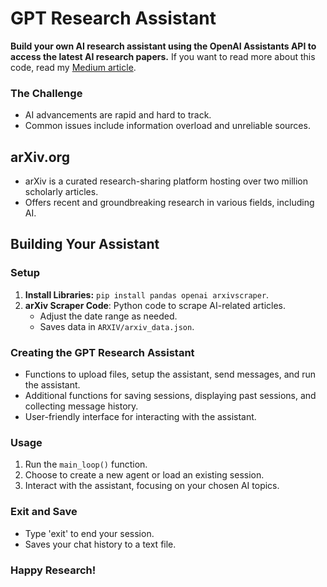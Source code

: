 # GPT Research Assistant

**Build your own AI research assistant using the OpenAI Assistants API to access the latest AI research papers.** If you want to read more about this code, read my [Medium article](https://medium.com/@jordan_gibbs/how-to-make-a-cutting-edge-ai-research-assistant-ff6e204ada11).

### The Challenge
- AI advancements are rapid and hard to track.
- Common issues include information overload and unreliable sources.

## arXiv.org
- arXiv is a curated research-sharing platform hosting over two million scholarly articles.
- Offers recent and groundbreaking research in various fields, including AI.

## Building Your Assistant
### Setup
1. **Install Libraries:** `pip install pandas openai arxivscraper`.
2. **arXiv Scraper Code**: Python code to scrape AI-related articles.
   - Adjust the date range as needed.
   - Saves data in `ARXIV/arxiv_data.json`.

### Creating the GPT Research Assistant
- Functions to upload files, setup the assistant, send messages, and run the assistant.
- Additional functions for saving sessions, displaying past sessions, and collecting message history.
- User-friendly interface for interacting with the assistant.

### Usage
1. Run the `main_loop()` function.
2. Choose to create a new agent or load an existing session.
3. Interact with the assistant, focusing on your chosen AI topics.

### Exit and Save
- Type 'exit' to end your session.
- Saves your chat history to a text file.

### Happy Research! 
